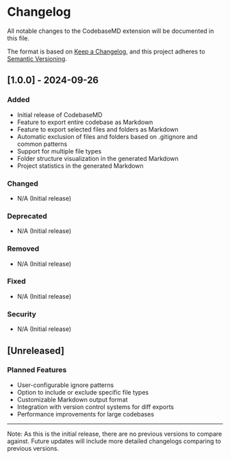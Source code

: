 # Changelog

All notable changes to the CodebaseMD extension will be documented in this file.

The format is based on [Keep a Changelog](https://keepachangelog.com/en/1.0.0/),
and this project adheres to [Semantic Versioning](https://semver.org/spec/v2.0.0.html).

## [1.0.0] - 2024-09-26

### Added
- Initial release of CodebaseMD
- Feature to export entire codebase as Markdown
- Feature to export selected files and folders as Markdown
- Automatic exclusion of files and folders based on .gitignore and common patterns
- Support for multiple file types
- Folder structure visualization in the generated Markdown
- Project statistics in the generated Markdown

### Changed
- N/A (Initial release)

### Deprecated
- N/A (Initial release)

### Removed
- N/A (Initial release)

### Fixed
- N/A (Initial release)

### Security
- N/A (Initial release)

## [Unreleased]

### Planned Features
- User-configurable ignore patterns
- Option to include or exclude specific file types
- Customizable Markdown output format
- Integration with version control systems for diff exports
- Performance improvements for large codebases

---

Note: As this is the initial release, there are no previous versions to compare against. Future updates will include more detailed changelogs comparing to previous versions.